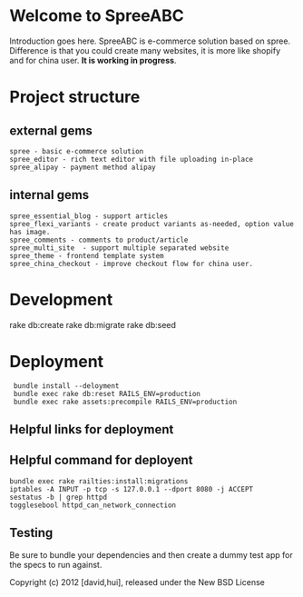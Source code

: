 Welcome to SpreeABC
===================

Introduction goes here.
  SpreeABC is e-commerce solution based on spree.
  Difference is that you could create many websites, it is more like shopify and for china user.
  __It is working in progress__.

Project structure
=================
  external gems
  -------------
    spree - basic e-commerce solution
    spree_editor - rich text editor with file uploading in-place
    spree_alipay - payment method alipay

  internal gems
  -------------
    spree_essential_blog - support articles
    spree_flexi_variants - create product variants as-needed, option value has image.
    spree_comments - comments to product/article
    spree_multi_site  - support multiple separated website
    spree_theme - frontend template system
    spree_china_checkout - improve checkout flow for china user.


Development  
===========
  rake db:create
  rake db:migrate
  rake db:seed


Deployment
==========
     bundle install --deloyment
     bundle exec rake db:reset RAILS_ENV=production
     bundle exec rake assets:precompile RAILS_ENV=production
  Helpful links for deployment
  ----------------------------

  Helpful command for deployent
  ----------------------------
    bundle exec rake railties:install:migrations
    iptables -A INPUT -p tcp -s 127.0.0.1 --dport 8080 -j ACCEPT
    sestatus -b | grep httpd
    togglesebool httpd_can_network_connection

Testing
-------

Be sure to bundle your dependencies and then create a dummy test app for the specs to run against.

Copyright (c) 2012 [david,hui], released under the New BSD License
